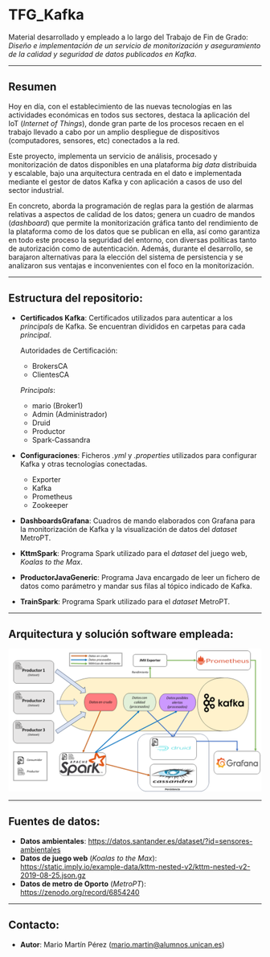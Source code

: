 # TFG_Kafka
Material desarrollado y empleado a lo largo del Trabajo de Fin de Grado: *Diseño e implementación de un servicio de monitorización y aseguramiento de la calidad y seguridad de datos publicados en Kafka*.

------------------------------------------

## Resumen

Hoy en día, con el establecimiento de las nuevas tecnologías en las actividades económicas en todos sus sectores, destaca la aplicación del IoT (*Internet of Things*), donde gran parte de los procesos recaen en el trabajo llevado a cabo por un amplio despliegue de dispositivos (computadores, sensores, etc) conectados a la red.

Este proyecto, implementa un servicio de análisis, procesado y monitorización de datos disponibles en una plataforma *big data* distribuida y escalable, bajo una arquitectura centrada en el dato e implementada mediante el gestor de datos Kafka y con aplicación a casos de uso del sector industrial.

En concreto, aborda la programación de reglas para la gestión de alarmas relativas a aspectos de calidad de los datos; genera un cuadro de mandos (*dashboard*) que permite la monitorización gráfica tanto del rendimiento de la plataforma como de los datos que se publican en ella, así como garantiza en todo este proceso la seguridad del entorno, con diversas políticas tanto de autorización como de autenticación. Además, durante el desarrollo, se barajaron alternativas para la elección del sistema de persistencia y se analizaron sus ventajas e inconvenientes con el foco en la monitorización.

------------------------------------------
## Estructura del repositorio:
* **Certificados Kafka**: Certificados utilizados para autenticar a los *principals* de Kafka. Se encuentran divididos en carpetas para cada *principal*.

  Autoridades de Certificación:
  - BrokersCA
  - ClientesCA
  
  *Principals*:
  - mario (Broker1)
  - Admin (Administrador)
  - Druid
  - Productor
  - Spark-Cassandra
* **Configuraciones**: Ficheros *.yml* y *.properties* utilizados para configurar Kafka y otras tecnologías conectadas.
  - Exporter
  - Kafka
  - Prometheus
  - Zookeeper
* **DashboardsGrafana**: Cuadros de mando elaborados con Grafana para la monitorización de Kafka y la visualización de datos del *dataset* MetroPT.
* **KttmSpark**: Programa Spark utilizado para el *dataset* del juego web, *Koalas to the Max*.
* **ProductorJavaGeneric**: Programa Java encargado de leer un fichero de datos como parámetro y mandar sus filas al tópico indicado de Kafka.
* **TrainSpark**: Programa Spark utilizado para el *dataset* MetroPT.

------------------------------------------

## Arquitectura y solución software empleada:


![](Arquitectura-SolucionSwPropuesta.png)

------------------------------------------

## Fuentes de datos:
* **Datos ambientales**: https://datos.santander.es/dataset/?id=sensores-ambientales
* **Datos de juego web** (*Koalas to the Max*): https://static.imply.io/example-data/kttm-nested-v2/kttm-nested-v2-2019-08-25.json.gz
* **Datos de metro de Oporto** (*MetroPT*): https://zenodo.org/record/6854240

------------------------------------------

## Contacto:
* **Autor**: Mario Martín Pérez (mario.martin@alumnos.unican.es)
